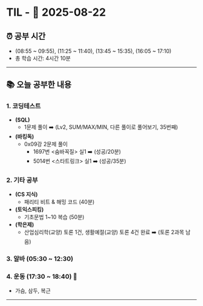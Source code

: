 # TIL - 📅 2025-08-22

## ⏰ 공부 시간
- (08:55 ~ 09:55), (11:25 ~ 11:40), (13:45 ~ 15:35), (16:05 ~ 17:10)
- 총 학습 시간: 4시간 10분

---

## 📚 오늘 공부한 내용
### 1. 코딩테스트
- **(SQL)**
  - 1문제 풀이 ➡️ (Lv2, SUM/MAX/MIN, 다른 풀이로 풀어보기, 35번째)
- **(바킹독)**
  - 0x09강 2문제 풀이
    - 1697번 <숨바꼭질> 실1 ➡️ (성공/20분)
    - 5014번 <스타트링크> 실1 ➡️ (성공/35분)

### 2. 기타 공부
- **(CS 지식)**
  - 패리티 비트 & 해밍 코드 (40분)
- **(토익스피킹)**
  - 기초문법 1~10 복습 (50분)
- **(학은제)**
  - 산업심리학(교양) 토론 1건, 생활예절(교양) 토론 4건 완료 ➡️ (토론 2과목 남음)

### 3. 알바 (05:30 ~ 12:30)

### 4. 운동 (17:30 ~ 18:40) 👟
- 가슴, 삼두, 복근

---
